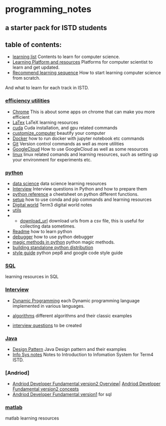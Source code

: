 # programming_notes

## a starter pack for ISTD students

## table of contents:
- [learning list](https://github.com/Emrys-Hong/programming_notes/blob/master/how_to_start/Learning_list.md)
Contents to learn for computer science.
- [Learning Platform and resources](https://github.com/Emrys-Hong/programming_notes/blob/master/how_to_start/Learning_platform_and_resources.md)
Platforms for computer scientist to learn and get updated.
- [Recommend learning sequence](https://github.com/Emrys-Hong/programming_notes/blob/master/how_to_start/Recommended_learning_sequence.md)
How to start learning computer science from scratch.

And what to learn for each track in ISTD.

### [efficiency utilities](https://github.com/Emrys-Hong/programming_notes/tree/master/efficiency_utilities)
- [Chrome](https://github.com/Emrys-Hong/programming_notes/tree/master/efficiency_utilities/Chrome)
This is about some apps on chrome that can make you more efficient
- [LaTex](https://github.com/Emrys-Hong/programming_notes/tree/master/efficiency_utilities/LaTeX)
LaTeX learning resources
- [cuda](https://github.com/Emrys-Hong/programming_notes/tree/master/efficiency_utilities/cuda)
Cuda installation, and gpu related commands
- [customize_computer](https://github.com/Emrys-Hong/programming_notes/tree/master/efficiency_utilities/customize_computer)
beautify your computer
- [Docker](https://github.com/Emrys-Hong/programming_notes/tree/master/efficiency_utilities/docker)
how to run docker with jupyter notebook etc commands
- [Git](https://github.com/Emrys-Hong/programming_notes/tree/master/efficiency_utilities/git)
Version control commands as well as more utilities
- [GoogleCloud](https://github.com/Emrys-Hong/programming_notes/tree/master/efficiency_utilities/googleCloud)
How to use GoogleCloud as well as some resources
- [linux](https://github.com/Emrys-Hong/programming_notes/tree/master/efficiency_utilities/linux)
linux related comands and learning resources, such as setting up your environment for experiments etc.

### [python](https://github.com/Emrys-Hong/programming_notes/tree/master/python)
- [data science](https://github.com/Emrys-Hong/programming_notes/tree/master/python/data_science)
data science learning resources
- [Interview](https://github.com/Emrys-Hong/programming_notes/tree/master/python/interview)
Interview questions in Python and how to prepare them
- [python reference](https://github.com/Emrys-Hong/programming_notes/tree/master/python/python_reference)
a cheetsheet on python different functions.
- [setup](https://github.com/Emrys-Hong/programming_notes/tree/master/python/setup)
how to use conda and pip commands and learning resources
- [Digital world](https://github.com/Emrys-Hong/programming_notes/tree/master/python/the%20digital%20world%20-school%20notes)
Term3 digital world notes
- [utils](https://github.com/Emrys-Hong/programming_notes/tree/master/python/utils)
- - [download_url](https://github.com/Emrys-Hong/programming_notes/blob/master/python/utils/download_images_csv_url.py)
download urls from a csv file, this is useful for collecting data sometimes.
- [Readme](https://github.com/Emrys-Hong/programming_notes/blob/master/python/README.md)
how to learn python
- [debugger](https://github.com/Emrys-Hong/programming_notes/blob/master/python/debugger.md)
how to use python debugger
- [magic methods in python](https://github.com/Emrys-Hong/programming_notes/blob/master/python/magic_methods.md)
python magic methods.
- [building standalone python distribution](https://github.com/Emrys-Hong/programming_notes/blob/master/python/stand-alone_distributable-python-application.md)
- [style guide](https://github.com/Emrys-Hong/programming_notes/blob/master/python/style_guide.md)
python pep8 and google code style guide

### [SQL](https://github.com/Emrys-Hong/programming_notes/tree/master/sql)
learning resources in SQL

### [Interview](https://github.com/Emrys-Hong/programming_notes/tree/master/interview)
- [Dynamic Programming](https://github.com/Emrys-Hong/programming_notes/tree/master/interview/Dynamic_Programming)
each Dynamic programming language implemented in various languages.

- [algorithms](https://github.com/Emrys-Hong/programming_notes/tree/master/interview/Algorithms/DFS)
different algorithms and their classic examples

- [interview questions]()
to be created

### [Java](https://github.com/Emrys-Hong/programming_notes/tree/master/java)
- [Design Pattern](https://github.com/Emrys-Hong/programming_notes/tree/master/java/Design_patterns)
Java Design pattern and their examples
- [Info Sys notes](https://github.com/Emrys-Hong/programming_notes/tree/master/java/Info_to_Sys_notes)
Notes to Introduction to Infomation System for Term4 ISTD.

### [Andriod]
- [Andriod Developer Fundamental version2 Overview](https://developer.android.com/courses/fundamentals-training/overview-v2)| [Andriod Developer Fundamental version2 concepts](https://google-developer-training.github.io/android-developer-fundamentals-course-concepts-v2/index.html)
- [Andriod Developer Fundamental version1](https://developer.android.com/courses/fundamentals-training/overview) for sql

### [matlab](https://github.com/Emrys-Hong/programming_notes/tree/master/matlab)
matlab learning resources





